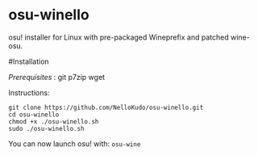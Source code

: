 # osu-winello
osu! installer for Linux with pre-packaged Wineprefix and patched wine-osu.

#Installation

*Prerequisites* : git p7zip wget

Instructions:
```
git clone https://github.com/NelloKudo/osu-winello.git
cd osu-winello
chmod +x ./osu-winello.sh
sudo ./osu-winello.sh
```

You can now launch osu! with:
```osu-wine```

